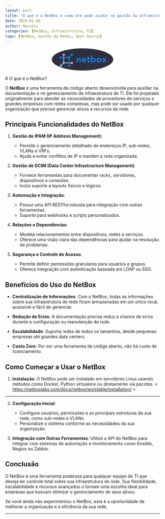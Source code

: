 ```yaml
---
layout: post
title: "O que é o NetBox e como ele pode ajudar na gestão da infraestrutura de TI"
date: 2025-01-06
author: Marcelo
categories: [NetBox, Infraestrutura, TI]
tags: [NetBox, Gestão de Redes, Open Source]
---
```

<!-- foto --->
<div style="text-align: center;">
  <img src="/img/netbox.jpg" style="max-width: 200px; border-radius: 50%;">
<p></p>
</div>
# O que é o NetBox?

O **NetBox** é uma ferramenta de código aberto desenvolvida para auxiliar na documentação e no gerenciamento de infraestrutura de TI. Ele foi projetado originalmente para atender às necessidades de provedores de serviços e grandes empresas com redes complexas, mas pode ser usado por qualquer organização que precise gerenciar ativos e recursos de rede.

## Principais Funcionalidades do NetBox

1. **Gestão de IPAM (IP Address Management)**:
   - Permite o gerenciamento detalhado de endereços IP, sub-redes, VLANs e VRFs.
   - Ajuda a evitar conflitos de IP e mantém a rede organizada.

2. **Gestão de DCIM (Data Center Infrastructure Management)**:
   - Fornece ferramentas para documentar racks, servidores, dispositivos e conexões.
   - Inclui suporte a layouts físicos e lógicos.

3. **Automação e Integração**:
   - Possui uma API RESTful robusta para integração com outras ferramentas.
   - Suporte para webhooks e scripts personalizados.

4. **Relações e Dependências**:
   - Modela relacionamentos entre dispositivos, redes e serviços.
   - Oferece uma visão clara das dependências para ajudar na resolução de problemas.

5. **Segurança e Controle de Acesso**:
   - Permite definir permissões granulares para usuários e grupos.
   - Oferece integração com autenticação baseada em LDAP ou SSO.

## Benefícios do Uso do NetBox

- **Centralização de Informações**:
  Com o NetBox, todas as informações sobre sua infraestrutura de rede ficam armazenadas em um único local, acessível e fácil de gerenciar.

- **Redução de Erros**:
  A documentação precisa reduz a chance de erros durante a configuração ou manutenção da rede.

- **Escalabilidade**:
  Suporta redes de todos os tamanhos, desde pequenas empresas até grandes data centers.

- **Custo Zero**:
  Por ser uma ferramenta de código aberto, não há custo de licenciamento.

## Como Começar a Usar o NetBox

1. **Instalação**:
   O NetBox pode ser instalado em servidores Linux usando métodos como Docker, Python virtualenv ou diretamente via pacotes.
< https://netboxlabs.com/docs/netbox/en/stable/installation/ >

---

2. **Configuração Inicial**:
   - Configure usuários, permissões e as principais estruturas da sua rede, como sub-redes e VLANs.
   - Personalize o sistema conforme as necessidades da sua organização.

3. **Integração com Outras Ferramentas**:
   Utilize a API do NetBox para integrar com sistemas de automação e monitoramento como Ansible, Nagios ou Zabbix.

## Conclusão

O NetBox é uma ferramenta poderosa para qualquer equipe de TI que deseja ter controle total sobre sua infraestrutura de rede. Sua flexibilidade, escalabilidade e recursos avançados o tornam uma escolha ideal para empresas que buscam otimizar o gerenciamento de seus ativos.

Se você ainda não experimentou o NetBox, esta é a oportunidade de melhorar a organização e a eficiência da sua rede.

---

